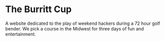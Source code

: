 # The Burritt Cup

A website dedicated to the play of weekend hackers during a 72 hour golf bender.  We pick a course in the Midwest for three days of fun and entertainment.